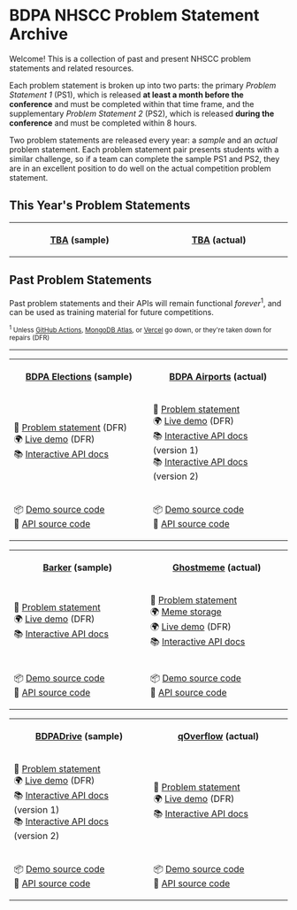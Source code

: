 # BDPA NHSCC Problem Statement Archive

Welcome! This is a collection of past and present NHSCC problem statements and
related resources.

Each problem statement is broken up into two parts: the primary _Problem
Statement 1_ (PS1), which is released **at least a month before the conference**
and must be completed within that time frame, and the supplementary _Problem
Statement 2_ (PS2), which is released **during the conference** and must be
completed within 8 hours.

Two problem statements are released every year: a _sample_ and an _actual_
problem statement. Each problem statement pair presents students with a similar
challenge, so if a team can complete the sample PS1 and PS2, they are in an
excellent position to do well on the actual competition problem statement.

## This Year's Problem Statements

<table>
<tr>
<th>
<img width="500" height="1" />
<p align="center"><strong><a href="#">TBA</a> (sample)</p>
</th>
<th>
<img width="500" height="1" />
<p align="center"><strong><a href="#">TBA</a> (actual)</p>
</th>
</tr>

</table>

## Past Problem Statements

Past problem statements and their APIs will remain functional
_forever_<sup>1</sup>, and can be used as training material for future
competitions.

<small><sup>1</sup> Unless
[GitHub Actions](https://github.com/features/actions),
[MongoDB Atlas](https://www.mongodb.com/cloud/atlas), or
[Vercel](https://vercel.com) go down, or they're taken down for repairs
(DFR)</small>

---

<table>
<tr>
<th>
<img width="500" height="1" />
<p align="center"><strong><a href="/2019">BDPA Elections</a> (sample)</strong></p>
</th>
<th>
<img width="500" height="1" />
<p align="center"><strong><a href="/2020">BDPA Airports</a> (actual)</strong></p>
</th>
</tr>
<tr>
<td>
<p>
📑 <a href="/2019/elections">Problem statement</a> (DFR)
<br />
🌍 <a href="https://elections.solutions.hscc.bdpa.org">Live demo</a> (DFR)
<br />
📚 <a href="https://hscc4cfe8be7.docs.apiary.io/">Interactive API docs</a>
</p>
</td>
<td>
<img width="500" height="1" />
<p>
📑 <a href="/2020/airports">Problem statement</a>
<br />
🌍 <a href="https://airports.solutions.hscc.bdpa.org">Live demo</a> (DFR)
<br />
📚 <a href="https://hsccdfbb7244.docs.apiary.io/">Interactive API docs</a> (version 1)
<br />
📚 <a href="https://hscc210ff8c0.docs.apiary.io/">Interactive API docs</a> (version 2)
</p>
</td>
</tr>
<tr>
<td>
<img width="500" height="1" />
<p>
📦 <a href="https://github.com/nhscc/elections.solutions.hscc.bdpa.org">Demo source code</a>
<br />
🎒 <a href="https://github.com/nhscc/elections.api.hscc.bdpa.org">API source code</a>
</p>
</td>
<td>
<img width="500" height="1" />
<p>
📦 <a href="https://github.com/nhscc/airports.solutions.hscc.bdpa.org">Demo source code</a>
<br />
🎒 <a href="https://github.com/nhscc/airports.api.hscc.bdpa.org">API source code</a>
</p>
</td>
</tr>
<table>
<tr>
<th>
<img width="500" height="1" />
<p align="center"><strong><a href="/2021">Barker</a> (sample)</strong></p>
</th>
<th>
<img width="500" height="1" />
<p align="center"><strong><a href="/2021">Ghostmeme</a> (actual)</strong></p>
</th>
</tr>
<tr>
<td>
<p>
📑 <a href="/2021/barker">Problem statement</a>
<br />
🌍 <a href="https://barker.solutions.hscc.bdpa.org">Live demo</a> (DFR)
<br />
📚 <a href="https://hscckhug3eb6.docs.apiary.io/">Interactive API docs</a>
</p>
</td>
<td>
<img width="500" height="1" />
<p>
📑 <a href="/2021/ghostmeme">Problem statement</a>
<br />
🌍 <a href="https://imgur.com/a/TytqlvJ">Meme storage</a>
<br />
🌍 <a href="https://ghostmeme.solutions.hscc.bdpa.org">Live demo</a> (DFR)
<br />
📚 <a href="https://hscc6xt8cqqf.docs.apiary.io/">Interactive API docs</a>
</p>
</td>
</tr>
<tr>
<td>
<img width="500" height="1" />
<p>
📦 <a href="https://github.com/nhscc/barker.solutions.hscc.bdpa.org">Demo source code</a>
<br />
🎒 <a href="https://github.com/nhscc/barker.api.hscc.bdpa.org">API source code</a>
</p>
</td>
<td>
<img width="500" height="1" />
<p>
📦 <a href="https://github.com/nhscc/ghostmeme.solutions.hscc.bdpa.org">Demo source code</a>
<br />
🎒 <a href="https://github.com/nhscc/ghostmeme.api.hscc.bdpa.org">API source code</a>
</p>
</td>
</tr>
</table>
<table>
<tr>
<th>
<img width="500" height="1" />
<p align="center"><strong><a href="/2022">BDPADrive</a> (sample)</strong></p>
</th>
<th>
<img width="500" height="1" />
<p align="center"><strong><a href="/2022">qOverflow</a> (actual)</strong></p>
</th>
</tr>
<tr>
<td>
<img width="500" height="1" />
<p>
📑 <a href="/2022/bdpadrive">Problem statement</a>
<br />
🌍 <a href="https://drive.solutions.hscc.bdpa.org">Live demo</a> (DFR)
<br />
📚 <a href="https://hsccebun98j2.docs.apiary.io/">Interactive API docs</a> (version 1)
<br />
📚 <a href="https://hscchkie87hj.docs.apiary.io/">Interactive API docs</a> (version 2)
</p>
</td>
<td>
<p>
📑 <a href="/2022/qoverflow">Problem statement</a>
<br />
🌍 <a href="https://qoverflow.solutions.hscc.bdpa.org">Live demo</a> (DFR)
<br />
📚 <a href="https://hscc8udvc7gs.docs.apiary.io/">Interactive API docs</a>
<br />
</p>
</td>
</tr>
<tr>
<td>
<img width="500" height="1" />
<p>
📦 <a href="https://github.com/nhscc/drive.solutions.hscc.bdpa.org">Demo source code</a>
<br />
🎒 <a href="https://github.com/nhscc/drive.api.hscc.bdpa.org">API source code</a>
</p>
</td>
<td>
<img width="500" height="1" />
<p>
📦 <a href="https://github.com/nhscc/qoverflow.solutions.hscc.bdpa.org">Demo source code</a>
<br />
🎒 <a href="https://github.com/nhscc/qoverflow.api.hscc.bdpa.org">API source code</a>
</p>
</td>
</tr>
</table>
